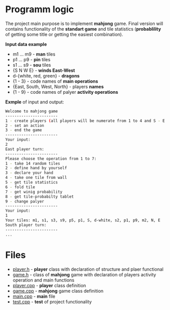 # Programm logic 

The project main purpose is to implement **mahjong** game. Final version will contains functionality of the **standart game** and tile statistics (**probablility** of getting some title or getting the easiest combination).

**Input data example** 
* m1 ... m9 - **man** tiles
* p1 ... p9 - **pin** tiles
* s1 ... s9 - **sou** tiles
* {S N W E} - **winds East-West**
* d-{white, red, green} - **dragons**
* {1 - 3} - code names of **main operations**
* {East, South, West, North} - players **names**
* {1 - 9} - code names of palyer **activity operations**

**Exmple** of input and output:

  ```sh
  Welcome to mahjong game
  -----------------------
  1 - create players (all players will be numerate from 1 to 4 and S - E automaticly)
  2 - set an action
  3 - end the game
  -----------------------
  Your input:
  2
  East player turn:
  -----------------------
  Please choose the operation from 1 to 7:
  1 - take 14 random tiles
  2 - define hand by yourself
  3 - declare your hand
  4 - take one tile from wall
  5 - get tile statistics
  6 - fold tile
  7 - get winig probability
  8 - get tile-probabilty tablet
  9 - change palyer
  -----------------------
  Your input:
  1
  Your tiles: m1, s1, s3, s9, p5, p1, S, d-white, s2, p1, p9, m2, N, E
  South player turn:
  -----------------------
  ...
  ```

# Files 
* [player.h](https://github.com/fascinatingwind/RiichiStat/tree/main/MahjongStatistic/include/player.h) - **player** class with declaration of structure and plaer functional
* [game.h](https://github.com/fascinatingwind/RiichiStat/tree/main/MahjongStatistic/include/game.h) - class of **mahjong** game with declaration of players activity operation and main functions
* [player.cpp](https://github.com/fascinatingwind/RiichiStat/tree/main/MahjongStatistic/src/player.cpp) - **player** class definition
* [game.cpp](https://github.com/fascinatingwind/RiichiStat/tree/main/MahjongStatistic/src/game.cpp) - **mahjong** game class definition
* [main.cpp](https://github.com/fascinatingwind/RiichiStat/tree/main/MahjongStatistic/src/main.cpp) - **main** file
* [test.cpp](https://github.com/fascinatingwind/RiichiStat/tree/main/MahjongStatistic/src/test.cpp) - **test** of project functionality
